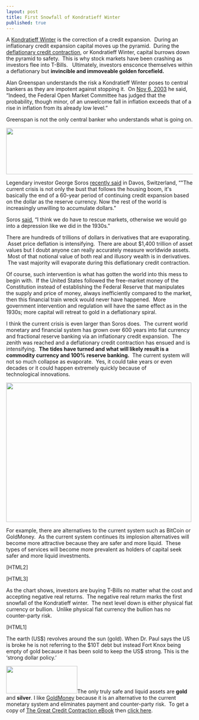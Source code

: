 ```yaml
---
layout: post
title: First Snowfall of Kondratieff Winter
published: true
---
```

<p>A <a href="http://www.kondratieffwinter.com" target="_blank">Kondratieff Winter</a> is the correction of a credit expansion.  During an inflationary credit expansion capital moves up the pyramid.  During the <a href="http://podcast.runtogold.com/podcast/RTG-3-2009-01-09.mp3" target="_blank">deflationary credit contraction</a>, or Kondratieff Winter, capital burrows down the pyramid to safety.  This is why stock markets have been crashing as investors flee into T-Bills.   Ultimately, investors ensconce themselves within a deflationary but <strong>invincible and immoveable golden forcefield.</strong></p>
<p><span>Alan Greenspan understands the risk a Kondratieff Winter poses to central bankers as they are impotent against stopping it.  On <a href="http://www.federalreserve.gov/boarddocs/speeches/2003/20031106/default.htm" target="_blank">Nov 6, 2003</a> he said, “Indeed, the Federal Open Market Committee has judged that the probability, though minor, of an unwelcome fall in inflation exceeds that of a rise in inflation from its already low level.”</span></p>
<p><span>Greenspan is not the only central banker who understands what is going on.</span></p>
<p><img class="aligncenter" title="The Mother of All Crisis" src="{{ site.baseurl }}/images/mother all crisis.png" alt="" width="520" height="125" /></p>
<p><span>Legendary investor George Soros <a href="http://www.telegraph.co.uk/money/main.jhtml?xml=/money/2008/01/23/bcndollar123.xml" target="_blank">recently said</a> in Davos, Switzerland, “"The current crisis is not only the bust that follows the housing boom, it's basically the end of a 60-year period of continuing credit expansion based on the dollar as the reserve currency. Now the rest of the world is increasingly unwilling to accumulate dollars."</span></p>
<p><span>Soros <a href="http://www.financialpost.com/story.html?id=258221" target="_blank">said</a>, “I think we do have to rescue markets, otherwise we would go into a depression like we did in the 1930s."</span></p>
<p>There are hundreds of trillions of dollars in derivatives that are evaporating.  Asset price deflation is intensifying.  There are about $1,400 trillion of asset values but I doubt anyone can really accurately measure worldwide assets.  Most of that notional value of both real and illusory wealth is in derivatives.  The vast majority will evaporate during this deflationary credit contraction.</p>
<p>Of course, such intervention is what has gotten the world into this mess to begin with.  If the United States followed the free-market money of the Constitution instead of establishing the Federal Reserve that manipulates the supply and price of money, always inefficiently compared to the market, then this financial train wreck would never have happened.  More government intervention and regulation will have the same effect as in the 1930s; more capital will retreat to gold in a deflationary spiral.</p>
<p>I think the current crisis is even larger than Soros does.  The current world monetary and financial system has grown over 600 years into fiat currency and fractional reserve banking via an inflationary credit expansion.  The zenith was reached and a deflationary credit contraction has ensued and is intensifying.  <strong>The tides have turned and what will likely result is a commodity currency and 100% reserve banking.</strong>  The current system will not so much collapse as evaporate.  Yes, it could take years or even decades or it could happen extremely quickly because of technological innovations.</p>
<p><img class="aligncenter" title="t-bill yields" src="{{ site.baseurl }}/images/20080201.png" alt="" width="500" height="375" /></p>
<p><span>For example, there are alternatives to the current system such as BitCoin or GoldMoney.  As the current system continues its implosion alternatives will become more attractive because they are safer and more liquid.  These types of services will become more prevalent as holders of capital seek safer and more liquid investments.</span></p>
<p>[HTML2]</p>
<p>[HTML3]</p>
<p><span>As the chart shows, investors are buying T-Bills no matter what the cost and accepting negative real returns.  The negative real return marks the first snowfall of the Kondratieff winter.  The next level down is either physical fiat currency or bullion.  Unlike physical fiat currency the bullion has no counter-party risk.</span></p>
<p>[HTML1]</p>
<p>The earth (US$) revolves around the sun (gold). When Dr. Paul says the US is broke he is not referring to the $10T debt but instead Fort Knox being empty of gold because it has been sold to keep the US$ strong. This is the ‘strong dollar policy.’</p>
<p><a href="http://www.runtogold.com/goldmoney/"><img class="alignright" title="GoldMoney Banner" src="{{ site.baseurl }}/images/gmy19.gif" alt="" width="192" height="74" /></a>The only truly safe and liquid assets are <strong>gold</strong> and <strong>silver</strong>. I like <a href="http://www.runtogold.com/goldmoney/">GoldMoney</a> because it is an alternative to the current monetary system and eliminates payment and counter-party risk.  To get a copy of <a href="http://www.creditcontraction.com" target="_blank">The Great Credit Contraction eBook</a> then <a href="http://www.creditcontraction.com" target="_blank">click here</a>.</p>
